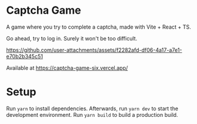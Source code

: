 # Captcha Game

A game where you try to complete a captcha, made with Vite + React + TS.

Go ahead, try to log in. Surely it won't be too difficult.

https://github.com/user-attachments/assets/f2282afd-df06-4a17-a7e1-e70b2b345c51

Available at https://captcha-game-six.vercel.app/

# Setup
Run `yarn` to install dependencies. Afterwards, run `yarn dev` to start the development environment. Run `yarn build` to build a production build.

